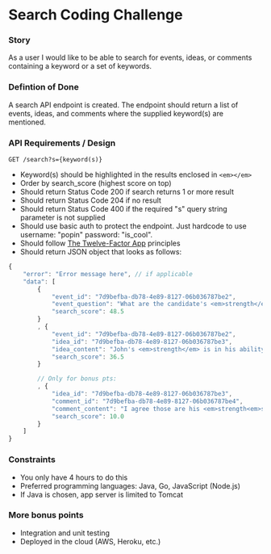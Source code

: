 # Search Coding Challenge

### Story

As a user I would like to be able to search for events, ideas, or comments containing a keyword or a set of keywords.

### Defintion of Done

A search API endpoint is created. The endpoint should return a list of events, ideas, and comments where the supplied keyword(s) are mentioned.

### API Requirements / Design

```
GET /search?s={keyword(s)}
```

* Keyword(s) should be highlighted in the results enclosed in ```<em></em>```
* Order by search_score (highest score on top)
* Should return Status Code 200 if search returns 1 or more result
* Should return Status Code 204 if no result
* Should return Status Code 400 if the required "s" query string parameter is not supplied
* Should use basic auth to protect the endpoint. Just hardcode to use username: "popin" password: "is_cool".
* Should follow [The Twelve-Factor App](https://12factor.net) principles
* Should return JSON object that looks as follows:
```javascript
{
    "error": "Error message here", // if applicable
    "data": [
    	{
    		"event_id": "7d9befba-db78-4e89-8127-06b036787be2",
    		"event_question": "What are the candidate's <em>strength</em>s and weaknesses?",
    		"search_score": 48.5
    	}
    	, {
    		"event_id": "7d9befba-db78-4e89-8127-06b036787be2",
    		"idea_id": "7d9befba-db78-4e89-8127-06b036787be3",
    		"idea_content": "John's <em>strength</em> is in his ability to describe complex problem in simple terms ...",
    		"search_score": 36.5
    	}

		// Only for bonus pts:
		, {
			"idea_id": "7d9befba-db78-4e89-8127-06b036787be3",
			"comment_id": "7d9befba-db78-4e89-8127-06b036787be4",
			"comment_content": "I agree those are his <em>strength<em>s. Furthermore ...",
			"search_score": 10.0
		}
	]
}
```

### Constraints
- You only have 4 hours to do this
- Preferred programming languages: Java, Go, JavaScript (Node.js)
- If Java is chosen, app server is limited to Tomcat

### More bonus points
- Integration and unit testing
- Deployed in the cloud (AWS, Heroku, etc.)